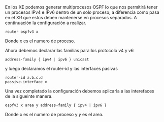 En los XE podemos generar multiprocesos OSPF lo que nos permitirá tener un procesos IPv4 e IPv6 dentro de un solo proceso, a diferencia como pasa en el XR que estos deben mantenerse en procesos separados. A continuación la configuración a realizar.

```
router ospfv3 x
```

Donde *x* es el numero de proceso.

Ahora debemos declarar las familias para los protocolo v4 y v6

```
address-family { ipv4 | ipv6 } unicast
```

y luego declaramos el router-id y las interfaces pasivas

```
router-id a.b.c.d
passive-interface x
```

Una vez completado la configuración debemos aplicarla a las interefaces de la sigueinte manera.

```
ospfv3 x area y address-family { ipv4 | ipv6 }
```

Donde *x* es el numero de proceso y *y* es el area.
